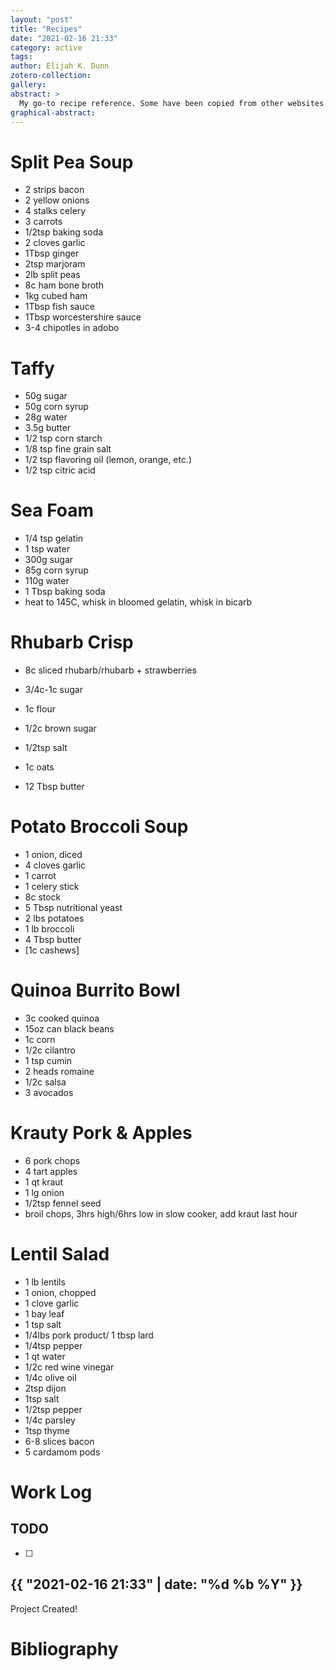 ```yaml
---
layout: "post"
title: "Recipes"
date: "2021-02-16 21:33"
category: active
tags:
author: Elijah K. Dunn
zotero-collection:
gallery:
abstract: >
  My go-to recipe reference. Some have been copied from other websites. Some are my own creations.
graphical-abstract:
---
```


# Split Pea Soup

- 2 strips bacon
- 2 yellow onions
- 4 stalks celery
- 3 carrots
- 1/2tsp baking soda
- 2 cloves garlic
- 1Tbsp ginger
- 2tsp marjoram
- 2lb split peas
- 8c ham bone broth
- 1kg cubed ham
- 1Tbsp fish sauce
- 1Tbsp worcestershire sauce
- 3-4 chipotles in adobo


# Taffy

- 50g sugar
- 50g corn syrup
- 28g water
- 3.5g butter
- 1/2 tsp corn starch
- 1/8 tsp fine grain salt
- 1/2 tsp flavoring oil (lemon, orange, etc.)
- 1/2 tsp citric acid

# Sea Foam

- 1/4 tsp gelatin
- 1 tsp water
- 300g sugar
- 85g corn syrup
- 110g water
- 1 Tbsp baking soda
- heat to 145C, whisk in bloomed gelatin, whisk in bicarb

# Rhubarb Crisp

- 8c sliced rhubarb/rhubarb + strawberries
- 3/4c-1c sugar

- 1c flour
- 1/2c brown sugar
- 1/2tsp salt
- 1c oats
- 12 Tbsp butter

# Potato Broccoli Soup

- 1 onion, diced
- 4 cloves garlic
- 1 carrot
- 1 celery stick
- 8c stock
- 5 Tbsp nutritional yeast
- 2 lbs potatoes
- 1 lb broccoli
- 4 Tbsp butter
- [1c cashews]

# Quinoa Burrito Bowl

- 3c cooked quinoa
- 15oz can black beans
- 1c corn
- 1/2c cilantro
- 1 tsp cumin
- 2 heads romaine
- 1/2c salsa
- 3 avocados

# Krauty Pork & Apples

- 6 pork chops
- 4 tart apples
- 1 qt kraut
- 1 lg onion
- 1/2tsp fennel seed
- broil chops, 3hrs high/6hrs low in slow cooker, add kraut last hour

# Lentil Salad

- 1 lb lentils
- 1 onion, chopped
- 1 clove garlic
- 1 bay leaf
- 1 tsp salt
- 1/4lbs pork product/ 1 tbsp lard
- 1/4tsp pepper
- 1 qt water
- 1/2c red wine vinegar
- 1/4c olive oil
- 2tsp dijon
- 1tsp salt
- 1/2tsp pepper
- 1/4c parsley
- 1tsp thyme
- 6-8 slices bacon
- 5 cardamom pods


# Work Log

## TODO

- [ ]

## {{ "2021-02-16 21:33" | date: "%d %b %Y" }}

Project Created!

# Bibliography

<!--notes-->

<!--links-->
